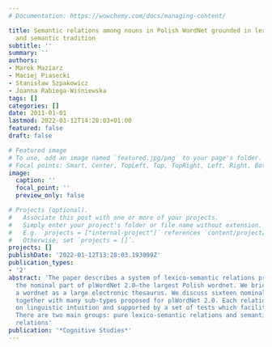 ```yaml
---
# Documentation: https://wowchemy.com/docs/managing-content/

title: Semantic relations among nouns in Polish WordNet grounded in lexicographic
  and semantic tradition
subtitle: ''
summary: ''
authors:
- Marek Maziarz
- Maciej Piasecki
- Stanisław Szpakowicz
- Joanna Rabiega-Wiśniewska
tags: []
categories: []
date: 2011-01-01
lastmod: 2022-01-12T14:28:03+01:00
featured: false
draft: false

# Featured image
# To use, add an image named `featured.jpg/png` to your page's folder.
# Focal points: Smart, Center, TopLeft, Top, TopRight, Left, Right, BottomLeft, Bottom, BottomRight.
image:
  caption: ''
  focal_point: ''
  preview_only: false

# Projects (optional).
#   Associate this post with one or more of your projects.
#   Simply enter your project's folder or file name without extension.
#   E.g. `projects = ["internal-project"]` references `content/project/deep-learning/index.md`.
#   Otherwise, set `projects = []`.
projects: []
publishDate: '2022-01-12T13:28:03.193099Z'
publication_types:
- '2'
abstract: 'The paper describes a system of lexico-semantic relations proposed for
  the nominal part of plWordNet 2.0—the largest Polish wordnet. We briefly introduce
  a wordnet as a large electronic thesaurus. We discuss sixteen nominal relations
  together with many sub-types proposed for plWordNet 2.0. Each relation is based
  on linguistic intuition and supported by a set of tests which facilitate its identification.
  There are two main groups: pure lexico-semantic relations and semanticderivational
  relations'
publication: '*Cognitive Studies*'
---
```


